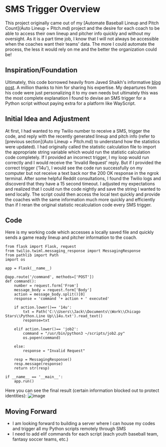 # SMS Trigger Overview
This project originally came out of my [Automate Baseball Lineup and Pitch Count](Auto Lineup + Pitch.md) project and the desire for each coach to be able to access their own lineup and pitcher info quickly and without my oversight. As it is a part time job, I know that I will not always be accessible when the coaches want their teams' data. The more I could automate the process, the less it would rely on me and the better the organization could be!

## Inspiration/Foundation
Ultimately, this code borrowed heavily from Javed Shaikh's informative [blog post](https://shaikhu.com/how-to-trigger-a-job-or-program-from-anywhere-with-a-sms). A million thanks to him for sharing his expertise. My departures from his code were just personalizing it to my own needs but ultimately this was the most complete explanation I found to devise an SMS trigger for a Python script without paying extra for a platform like WayScript.

## Initial Idea and Adjustment
At first, I had wanted to my Twilio number to receive a SMS, trigger the code, and reply with the recently generated lineup and pitch info (refer to [previous section](Auto Lineup + Pitch.md) to understand how the statistics were updated). I had originally called the statistic calculation file to import the appropriate string variable which would run the statistic calculation code completely. If I provided an incorrect trigger, I my loop would run correctly and I would receive the 'Invalid Request' reply. But if I provided the correct trigger ('14u'), I would see the code run successfully on my computer but not receive a text back nor the 200 OK response in the ngrok terminal. After some helpful Reddit consultations, I found the Twilio logs and discoverd that they have a 15 second timeout. I adjusted my expectations and realized that I could run the code nightly and save the string I wanted to send locally. The script could then access the local text quickly and provide the coaches with the same information much more quickly and efficiently than if I reran the original statistic recalculation code every SMS trigger.  

## Code
Here is my working code which accesses a locally saved file and quickly sends a game ready lineup and pitcher information to the coach. 
```
from flask import Flask, request
from twilio.twiml.messaging_response import MessagingResponse
from pathlib import Path
import os

app = Flask(__name__)

@app.route('/command', methods=['POST'])
def command():
    number = request.form['From']
    message_body = request.form['Body']
    action = message_body.split()[0]
    response = 'command '+ action + ' executed'

    if action.lower()== '14u':
        txt = Path('C:\\Users\\Jack\\Documents\\Work\\Chicago Stars\\Python.Line Up\\14u.txt').read_text()
        response=txt

    elif action.lower()== 'job2':
        command = "/usr/bin/python3 ~/scripts/job2.py"
        os.popen(command)

    else:
        response = "Invalid Request"

    resp = MessagingResponse()
    resp.message(response)
    return str(resp)

if __name__ == '__main__':
    app.run()

```
Here you can see the final result (certain information blocked out to protect identities):
![image](https://user-images.githubusercontent.com/80477575/111109312-8581e280-8528-11eb-939e-da981cda2a1d.png)


## Moving Forward
* I am looking forward to building a server where I can house my codes and trigger all my Python scripts remotely through SMS
* I need to add elif commands for each script (each youth baseball team, fantasy soccer teams, etc.)
